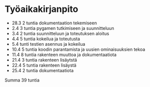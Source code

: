 # Työaikakirjanpito 

* 28.3 2 tuntia dokumentaation tekemiseen
* 2.4 3 tuntia pygamen tutkimiseen ja suunnitteluun
* 3.4 2 tuntia suunnitteluun ja toteutuksen aloitus
* 4.4 5 tuntia kokeilua ja toteutusta
* 5.4 tunti testien asennus ja kokeilua
* 10.4 5 tuntia koodin parantamista ja uusien ominaisuuksien tekoa
* 11.4 8 tuntia rakenteen muuttoa ja dokumentaatiota
* 21.4 3 tuntia rakenteen lisäytstä
* 22.4 5 tuntia rakenteen lisäystä
* 25.4 2 tuntia dokumentaatiota
 
 Summa 39 tuntia

